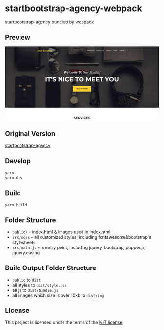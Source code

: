 # startbootstrap-agency-webpack

startbootstrap-agency bundled by webpack

## Preview

![startbootstrap-agency](https://github.com/thundermiracle/startbootstrap-agency-webpack/blob/screenshot/screenshot/startbootstrap-agency.png)

## Original Version

[startbootstrap-agency](https://github.com/BlackrockDigital/startbootstrap-agency)

## Develop

```sh
yarn
yarn dev
```

## Build

```sh
yarn build
```

## Folder Structure

- `public/` - index.html & images used in index.html
- `src/scss` - all customized styles, including fontawesome&bootstrap's stylesheets
- `src/main.js` - js entry point, including jquery, bootstrap, popper.js, jquery.easing

## Build Output Folder Structure

- `public` to `dist`
- all styles to `dist/style.css`
- all js to `dist/bundle.js`
- all images which size is over 10kb to `dist/img`

## License

This project is licensed under the terms of the [MIT license](/LICENSE).
